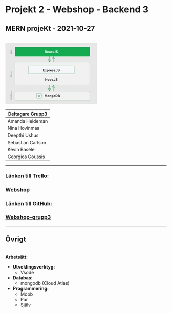 # Projekt 2 - Webshop - Backend 3

## MERN projeKt - 2021-10-27

\
![drawing](pic/mern-stack.jpg)

| Deltagare Grupp3  |
| ----------------- |
| Amanda Heideman   |
| Nina Hovinmaa     |
| Deepthi Ushus     |
| Sebastian Carlson |
| Kevin Basele      |
| Georgios Goussis  |

---

### **Länken till Trello:**

### [Webshop](https://trello.com/b/2WMnYrXR/webshop)

### **Länken till GitHub:**

### [Webshop-grupp3](https://github.com/Secar98/Webshop-grupp3)

---

## **Övrigt**

\
**Arbetsätt:**

- **Utveklingsverktyg:**
  - Vsode
- **Databas:**
  - mongodb (Cloud Atlas)
- **Programmering:**
  - Mobb
  - Par
  - Själv
